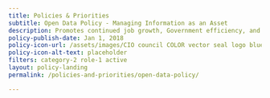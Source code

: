 ```yaml
---
title: Policies & Priorities
subtitle: Open Data Policy - Managing Information as an Asset
description: Promotes continued job growth, Government efficiency, and the social good that can be gained from opening Government data to the public. New and modernized Government information resources shall be open and machine readable.
policy-publish-date: Jan 1, 2018
policy-icon-url: /assets/images/CIO council COLOR vector seal logo blue and silver.png
policy-icon-alt-text: placeholder
filters: category-2 role-1 active
layout: policy-landing
permalink: /policies-and-priorities/open-data-policy/

---
```

